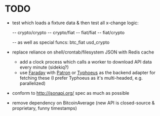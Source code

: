 # TODO

* test which loads a fixture data & then test all x-change logic:

  -- crypto/crypto
  -- crypto/fiat
  -- fiat/fiat
  -- fiat/crypto

  -- as well as special funcs:
    btc_fiat
    usd_crypto

* replace reliance on shell/crontab/filesystem JSON with Redis cache
  - add a clock process which calls a worker to download API data every minute (sidekiq?)
  - use [Faraday](https://github.com/lostisland/faraday) with [Patron](https://github.com/toland/patron) or [Typhoeus](https://github.com/typhoeus/typhoeus) as the backend adapter for fetching these (I prefer Typhoeus as it's multi-headed, e.g. parallelized)

* conform to <http://jsonapi.org/> spec as much as possible
* remove dependency on BitcoinAverage (new API is closed-source & proprietary, funny timestamps)

